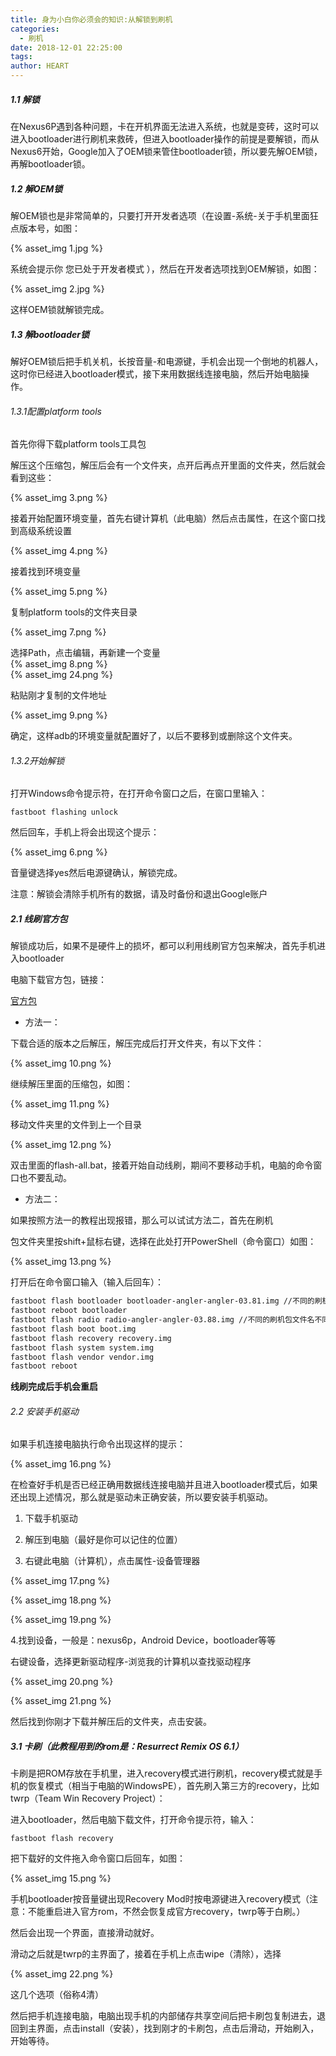 ```yaml
---
title: 身为小白你必须会的知识:从解锁到刷机
categories:
  - 刷机
date: 2018-12-01 22:25:00
tags:
author: HEART
---
```


##### 1.1 解锁

在Nexus6P遇到各种问题，卡在开机界面无法进入系统，也就是变砖，这时可以进入bootloader进行刷机来救砖，但进入bootloader操作的前提是要解锁，而从Nexus6开始，Google加入了OEM锁来管住bootloader锁，所以要先解OEM锁，再解bootloader锁。

##### 1.2 解OEM锁

解OEM锁也是非常简单的，只要打开开发者选项（在设置-系统-关于手机里面狂点版本号，如图：

{% asset_img 1.jpg %}

系统会提示你 您已处于开发者模式 ），然后在开发者选项找到OEM解锁，如图：

{% asset_img 2.jpg %}

这样OEM锁就解锁完成。

##### 1.3 解bootloader锁

解好OEM锁后把手机关机，长按音量-和电源键，手机会出现一个倒地的机器人，这时你已经进入bootloader模式，接下来用数据线连接电脑，然后开始电脑操作。

###### 1.3.1配置platform tools

首先你得下载platform tools工具包

解压这个压缩包，解压后会有一个文件夹，点开后再点开里面的文件夹，然后就会看到这些：

{% asset_img 3.png %}

接着开始配置环境变量，首先右键计算机（此电脑）然后点击属性，在这个窗口找到高级系统设置

{% asset_img 4.png %}

接着找到环境变量

{% asset_img 5.png %}

复制platform tools的文件夹目录

{% asset_img 7.png %}

选择Path，点击编辑，再新建一个变量  
{% asset_img 8.png %}  
{% asset_img 24.png %}

粘贴刚才复制的文件地址

{% asset_img 9.png %}

确定，这样adb的环境变量就配置好了，以后不要移到或删除这个文件夹。

###### 1.3.2开始解锁

打开Windows命令提示符，在打开命令窗口之后，在窗口里输入：

    fastboot flashing unlock

然后回车，手机上将会出现这个提示：

{% asset_img 6.png %}

音量键选择yes然后电源键确认，解锁完成。

注意：解锁会清除手机所有的数据，请及时备份和退出Google账户

##### 2.1 线刷官方包

解锁成功后，如果不是硬件上的损坏，都可以利用线刷官方包来解决，首先手机进入bootloader

电脑下载官方包，链接：

[官方包](https://developers.google.cn/android/images)

* 方法一：

下载合适的版本之后解压，解压完成后打开文件夹，有以下文件：

{% asset_img 10.png %}

继续解压里面的压缩包，如图：

{% asset_img 11.png %}

移动文件夹里的文件到上一个目录

{% asset_img 12.png %}

双击里面的flash-all.bat，接着开始自动线刷，期间不要移动手机，电脑的命令窗口也不要乱动。

* 方法二：

如果按照方法一的教程出现报错，那么可以试试方法二，首先在刷机

包文件夹里按shift+鼠标右键，选择在此处打开PowerShell（命令窗口）如图：

{% asset_img 13.png %}

打开后在命令窗口输入（输入后回车）：

~~~bash
fastboot flash bootloader bootloader-angler-angler-03.81.img //不同的刷机包文件名不同)
fastboot reboot bootloader
fastboot flash radio radio-angler-angler-03.88.img //不同的刷机包文件名不同
fastboot flash boot boot.img
fastboot flash recovery recovery.img
fastboot flash system system.img
fastboot flash vendor vendor.img
fastboot reboot
~~~

**线刷完成后手机会重启**

###### 2.2 安装手机驱动

如果手机连接电脑执行命令出现这样的提示：

{% asset_img 16.png %}

在检查好手机是否已经正确用数据线连接电脑并且进入bootloader模式后，如果还出现上述情况，那么就是驱动未正确安装，所以要安装手机驱动。

1.  下载手机驱动

2.  解压到电脑（最好是你可以记住的位置）

3.  右键此电脑（计算机），点击属性-设备管理器

{% asset_img 17.png %}

{% asset_img 18.png %}

{% asset_img 19.png %}

4.找到设备，一般是：nexus6p，Android Device，bootloader等等

右键设备，选择更新驱动程序-浏览我的计算机以查找驱动程序

{% asset_img 20.png %}

{% asset_img 21.png %}

然后找到你刚才下载并解压后的文件夹，点击安装。

##### 3.1 卡刷（此教程用到的rom是：Resurrect Remix OS 6.1）

卡刷是把ROM存放在手机里，进入recovery模式进行刷机，recovery模式就是手机的恢复模式（相当于电脑的WindowsPE），首先刷入第三方的recovery，比如twrp（Team
Win Recovery Project）：

进入bootloader，然后电脑下载文件，打开命令提示符，输入：

    fastboot flash recovery

把下载好的文件拖入命令窗口后回车，如图：

{% asset_img 15.png %}

手机bootloader按音量键出现Recovery
Mod时按电源键进入recovery模式（注意：不能重启进入官方rom，不然会恢复成官方recovery，twrp等于白刷。）

然后会出现一个界面，直接滑动就好。

滑动之后就是twrp的主界面了，接着在手机上点击wipe（清除），选择

{% asset_img 22.png %}

这几个选项（俗称4清）

然后把手机连接电脑，电脑出现手机的内部储存共享空间后把卡刷包复制进去，退回到主界面，点击install（安装），找到刚才的卡刷包，点击后滑动，开始刷入，开始等待。
